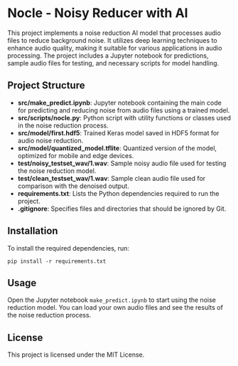 # Nocle - Noisy Reducer with AI

This project implements a noise reduction AI model that processes audio files to reduce background noise. It utilizes deep learning techniques to enhance audio quality, making it suitable for various applications in audio processing. The project includes a Jupyter notebook for predictions, sample audio files for testing, and necessary scripts for model handling.

## Project Structure

- **src/make_predict.ipynb**: Jupyter notebook containing the main code for predicting and reducing noise from audio files using a trained model.
- **src/scripts/nocle.py**: Python script with utility functions or classes used in the noise reduction process.
- **src/model/first.hdf5**: Trained Keras model saved in HDF5 format for audio noise reduction.
- **src/model/quantized_model.tflite**: Quantized version of the model, optimized for mobile and edge devices.
- **test/noisy_testset_wav/1.wav**: Sample noisy audio file used for testing the noise reduction model.
- **test/clean_testset_wav/1.wav**: Sample clean audio file used for comparison with the denoised output.
- **requirements.txt**: Lists the Python dependencies required to run the project.
- **.gitignore**: Specifies files and directories that should be ignored by Git.

## Installation

To install the required dependencies, run:

```
pip install -r requirements.txt
```

## Usage

Open the Jupyter notebook `make_predict.ipynb` to start using the noise reduction model. You can load your own audio files and see the results of the noise reduction process.

## License

This project is licensed under the MIT License.